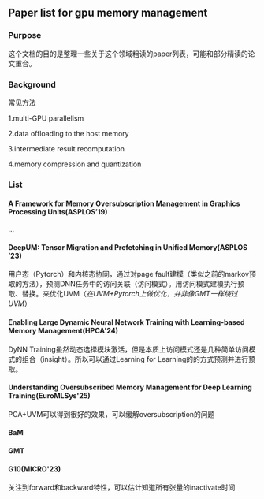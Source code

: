 ## Paper list for gpu memory management

### Purpose
这个文档的目的是整理一些关于这个领域粗读的paper列表，可能和部分精读的论文重合。

### Background
常见方法

1.multi-GPU parallelism 

2.data offloading to the host memory

3.intermediate result recomputation

4.memory compression and quantization

### List

#### A Framework for Memory Oversubscription Management in Graphics Processing Units(ASPLOS’19)
...

#### DeepUM: Tensor Migration and Prefetching in Unified Memory(ASPLOS ’23)

用户态（Pytorch）和内核态协同，通过对page fault建模（类似之前的markov预取的方法），预测DNN任务中的访问关联（访问模式）。用访问模式建模执行预取、替换。来优化UVM（*在UVM+Pytorch上做优化，并非像GMT一样绕过UVM*）



#### Enabling Large Dynamic Neural Network Training with Learning-based Memory Management(HPCA'24)

DyNN Training虽然动态选择模块激活，但是本质上访问模式还是几种简单访问模式的组合（insight）。所以可以通过Learning for Learning的的方式预测并进行预取。



#### Understanding Oversubscribed Memory Management for Deep Learning Training(EuroMLSys'25)

PCA+UVM可以得到很好的效果，可以缓解oversubscription的问题

#### BaM

#### GMT

#### G10(MICRO'23)
关注到forward和backward特性，可以估计知道所有张量的inactivate时间







